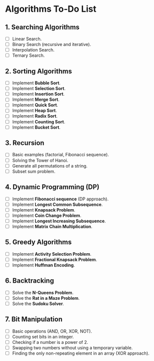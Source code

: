 # Algorithms To-Do List


## 1. Searching Algorithms
- [ ] Linear Search.
- [ ] Binary Search (recursive and iterative).
- [ ] Interpolation Search.
- [ ] Ternary Search.

## 2. Sorting Algorithms
- [ ] Implement **Bubble Sort**.
- [ ] Implement **Selection Sort**.
- [ ] Implement **Insertion Sort**.
- [ ] Implement **Merge Sort**.
- [ ] Implement **Quick Sort**.
- [ ] Implement **Heap Sort**.
- [ ] Implement **Radix Sort**.
- [ ] Implement **Counting Sort**.
- [ ] Implement **Bucket Sort**.

## 3. Recursion
- [ ] Basic examples (factorial, Fibonacci sequence).
- [ ] Solving the Tower of Hanoi.
- [ ] Generate all permutations of a string.
- [ ] Subset sum problem.

## 4. Dynamic Programming (DP)
- [ ] Implement **Fibonacci sequence** (DP approach).
- [ ] Implement **Longest Common Subsequence**.
- [ ] Implement **Knapsack Problem**.
- [ ] Implement **Coin Change Problem**.
- [ ] Implement **Longest Increasing Subsequence**.
- [ ] Implement **Matrix Chain Multiplication**.

## 5. Greedy Algorithms
- [ ] Implement **Activity Selection Problem**.
- [ ] Implement **Fractional Knapsack Problem**.
- [ ] Implement **Huffman Encoding**.

## 6. Backtracking
- [ ] Solve the **N-Queens Problem**.
- [ ] Solve the **Rat in a Maze Problem**.
- [ ] Solve the **Sudoku Solver**.

## 7. Bit Manipulation
- [ ] Basic operations (AND, OR, XOR, NOT).
- [ ] Counting set bits in an integer.
- [ ] Checking if a number is a power of 2.
- [ ] Swapping two numbers without using a temporary variable.
- [ ] Finding the only non-repeating element in an array (XOR approach).
